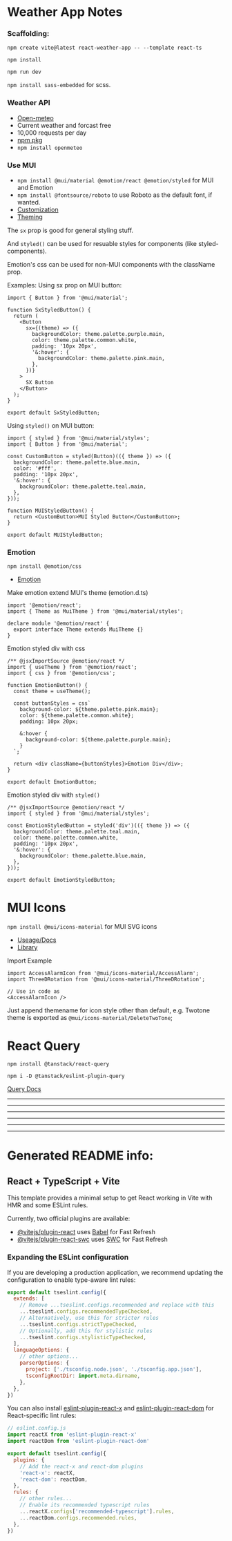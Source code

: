 # Weather App Notes

### Scaffolding:
`npm create vite@latest react-weather-app -- --template react-ts`

`npm install`

`npm run dev`

`npm install sass-embedded` for scss.

### Weather API
- [Open-meteo](https://open-meteo.com/)
- Current weather and forcast free
- 10,000 requests per day
- [npm pkg](https://www.npmjs.com/package/openmeteo)
- `npm install openmeteo`

### Use MUI
- `npm install @mui/material @emotion/react @emotion/styled` for MUI and Emotion
- `npm install @fontsource/roboto` to use Roboto as the default font, if wanted.
- [Customization](https://mui.com/material-ui/customization/how-to-customize/)
- [Theming](https://mui.com/material-ui/customization/theme-components/)

The `sx` prop is good for general styling stuff.

And `styled()` can be used for resuable styles for components (like styled-components).

Emotion's css can be used for non-MUI components with the className prop.

Examples:
Using sx prop on MUI button:
```tsx
import { Button } from '@mui/material';

function SxStyledButton() {
  return (
    <Button
      sx={(theme) => ({
        backgroundColor: theme.palette.purple.main,
        color: theme.palette.common.white,
        padding: '10px 20px',
        '&:hover': {
          backgroundColor: theme.palette.pink.main,
        },
      })}
    >
      SX Button
    </Button>
  );
}

export default SxStyledButton;
```

Using `styled()` on MUI button:
```tsx
import { styled } from '@mui/material/styles';
import { Button } from '@mui/material';

const CustomButton = styled(Button)(({ theme }) => ({
  backgroundColor: theme.palette.blue.main,
  color: '#fff',
  padding: '10px 20px',
  '&:hover': {
    backgroundColor: theme.palette.teal.main,
  },
}));

function MUIStyledButton() {
  return <CustomButton>MUI Styled Button</CustomButton>;
}

export default MUIStyledButton;
```

### Emotion
`npm install @emotion/css`

- [Emotion](https://emotion.sh/docs/introduction)

Make emotion extend MUI's theme (emotion.d.ts)
```tsx
import '@emotion/react';
import { Theme as MuiTheme } from '@mui/material/styles';

declare module '@emotion/react' {
  export interface Theme extends MuiTheme {}
}
```

Emotion styled div with css
```tsx
/** @jsxImportSource @emotion/react */
import { useTheme } from '@emotion/react';
import { css } from '@emotion/css';

function EmotionButton() {
  const theme = useTheme();

  const buttonStyles = css`
    background-color: ${theme.palette.pink.main};
    color: ${theme.palette.common.white};
    padding: 10px 20px;

    &:hover {
      background-color: ${theme.palette.purple.main};
    }
  `;

  return <div className={buttonStyles}>Emotion Div</div>;
}

export default EmotionButton;
```

Emotion styled div with `styled()`
```tsx
/** @jsxImportSource @emotion/react */
import { styled } from '@mui/material/styles';

const EmotionStyledButton = styled('div')(({ theme }) => ({
  backgroundColor: theme.palette.teal.main,
  color: theme.palette.common.white,
  padding: '10px 20px',
  '&:hover': {
    backgroundColor: theme.palette.blue.main,
  },
}));

export default EmotionStyledButton;
```

# MUI Icons
`npm install @mui/icons-material` for MUI SVG icons

- [Useage/Docs](https://mui.com/material-ui/icons/#material-svg-icons)
- [Library](https://fonts.google.com/icons?icon.set=Material+Icons)

Import Example
```tsx
import AccessAlarmIcon from '@mui/icons-material/AccessAlarm';
import ThreeDRotation from '@mui/icons-material/ThreeDRotation';

// Use in code as
<AccessAlarmIcon />
```
Just append themename for icon style other than default, e.g. Twotone theme is exported as `@mui/icons-material/DeleteTwoTone`;

# React Query
`npm install @tanstack/react-query`

`npm i -D @tanstack/eslint-plugin-query`

[Query Docs](https://tanstack.com/query/latest/docs/framework/react/guides/queries)

___
___
___
___
___
___
# Generated README info:
## React + TypeScript + Vite

This template provides a minimal setup to get React working in Vite with HMR and some ESLint rules.

Currently, two official plugins are available:

- [@vitejs/plugin-react](https://github.com/vitejs/vite-plugin-react/blob/main/packages/plugin-react) uses [Babel](https://babeljs.io/) for Fast Refresh
- [@vitejs/plugin-react-swc](https://github.com/vitejs/vite-plugin-react/blob/main/packages/plugin-react-swc) uses [SWC](https://swc.rs/) for Fast Refresh

### Expanding the ESLint configuration

If you are developing a production application, we recommend updating the configuration to enable type-aware lint rules:

```js
export default tseslint.config({
  extends: [
    // Remove ...tseslint.configs.recommended and replace with this
    ...tseslint.configs.recommendedTypeChecked,
    // Alternatively, use this for stricter rules
    ...tseslint.configs.strictTypeChecked,
    // Optionally, add this for stylistic rules
    ...tseslint.configs.stylisticTypeChecked,
  ],
  languageOptions: {
    // other options...
    parserOptions: {
      project: ['./tsconfig.node.json', './tsconfig.app.json'],
      tsconfigRootDir: import.meta.dirname,
    },
  },
})
```

You can also install [eslint-plugin-react-x](https://github.com/Rel1cx/eslint-react/tree/main/packages/plugins/eslint-plugin-react-x) and [eslint-plugin-react-dom](https://github.com/Rel1cx/eslint-react/tree/main/packages/plugins/eslint-plugin-react-dom) for React-specific lint rules:

```js
// eslint.config.js
import reactX from 'eslint-plugin-react-x'
import reactDom from 'eslint-plugin-react-dom'

export default tseslint.config({
  plugins: {
    // Add the react-x and react-dom plugins
    'react-x': reactX,
    'react-dom': reactDom,
  },
  rules: {
    // other rules...
    // Enable its recommended typescript rules
    ...reactX.configs['recommended-typescript'].rules,
    ...reactDom.configs.recommended.rules,
  },
})
```
